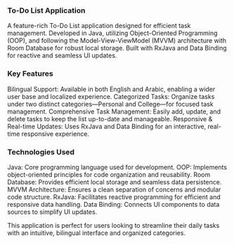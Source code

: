 ### To-Do List Application
A feature-rich To-Do List application designed for efficient task management. Developed in Java, utilizing Object-Oriented Programming (OOP), and following the Model-View-ViewModel (MVVM) architecture with Room Database for robust local storage. Built with RxJava and Data Binding for reactive and seamless UI updates.

### Key Features
Bilingual Support: Available in both English and Arabic, enabling a wider user base and localized experience.
Categorized Tasks: Organize tasks under two distinct categories—Personal and College—for focused task management.
Comprehensive Task Management: Easily add, update, and delete tasks to keep the list up-to-date and manageable.
Responsive & Real-time Updates: Uses RxJava and Data Binding for an interactive, real-time responsive experience.

### Technologies Used
Java: Core programming language used for development.
OOP: Implements object-oriented principles for code organization and reusability.
Room Database: Provides efficient local storage and seamless data persistence.
MVVM Architecture: Ensures a clean separation of concerns and modular code structure.
RxJava: Facilitates reactive programming for efficient and responsive data handling.
Data Binding: Connects UI components to data sources to simplify UI updates.

This application is perfect for users looking to streamline their daily tasks with an intuitive, bilingual interface and organized categories.
